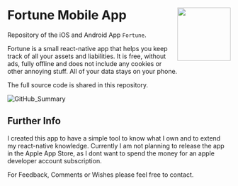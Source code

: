 # Fortune Mobile App <img src="https://github.com/RudolfJagdhuber/Fortune/assets/42039093/01d1105a-bb09-4e68-93e2-d2921203fdb8" align="right" height = 120/>

Repository of the iOS and Android App `Fortune`.

Fortune is a small react-native app that helps you keep track of all 
your assets and liabilities. It is free, without ads, fully offline
and does not include any cookies or other annoying stuff. All of your
data stays on your phone.

The full source code is shared in this repository. 

![GitHub_Summary](https://github.com/RudolfJagdhuber/Fortune/assets/42039093/b23460fd-a5f6-4199-a9b0-9cff6edab8a2)

## Further Info
I created this app to have a simple tool to know what I own and to
extend my react-native knowledge. Currently I am not planning to
release the app in the Apple App Store, as I dont want to spend the
money for an apple developer account subscription.

For Feedback, Comments or Wishes please feel free to contact.
